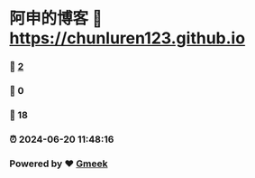 # 阿申的博客 :link: https://chunluren123.github.io 
### :page_facing_up: [2](https://chunluren123.github.io/tag.html) 
### :speech_balloon: 0 
### :hibiscus: 18 
### :alarm_clock: 2024-06-20 11:48:16 
### Powered by :heart: [Gmeek](https://github.com/Meekdai/Gmeek)
